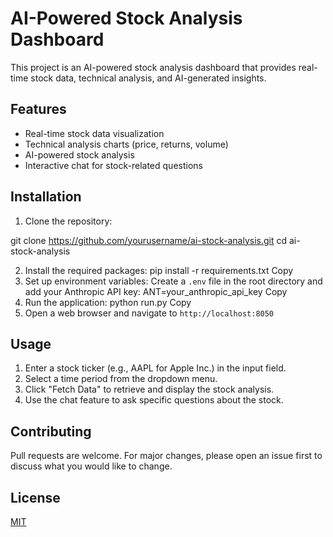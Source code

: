 # AI-Powered Stock Analysis Dashboard

This project is an AI-powered stock analysis dashboard that provides real-time stock data, technical analysis, and AI-generated insights.

## Features

- Real-time stock data visualization
- Technical analysis charts (price, returns, volume)
- AI-powered stock analysis
- Interactive chat for stock-related questions

## Installation

1. Clone the repository:

git clone https://github.com/yourusername/ai-stock-analysis.git
cd ai-stock-analysis


2. Install the required packages:
pip install -r requirements.txt
Copy
3. Set up environment variables:
Create a `.env` file in the root directory and add your Anthropic API key:
ANT=your_anthropic_api_key
Copy
4. Run the application:
python run.py
Copy
5. Open a web browser and navigate to `http://localhost:8050`

## Usage

1. Enter a stock ticker (e.g., AAPL for Apple Inc.) in the input field.
2. Select a time period from the dropdown menu.
3. Click "Fetch Data" to retrieve and display the stock analysis.
4. Use the chat feature to ask specific questions about the stock.

## Contributing

Pull requests are welcome. For major changes, please open an issue first to discuss what you would like to change.

## License

[MIT](https://choosealicense.com/licenses/mit/)